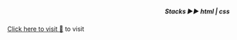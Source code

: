 *<h5 align="right">Stacks ▶︎▶︎ html | css</h5>* 

[Click here to visit 👀](https://yiyi41.github.io/blog-school-projet/) to visit
